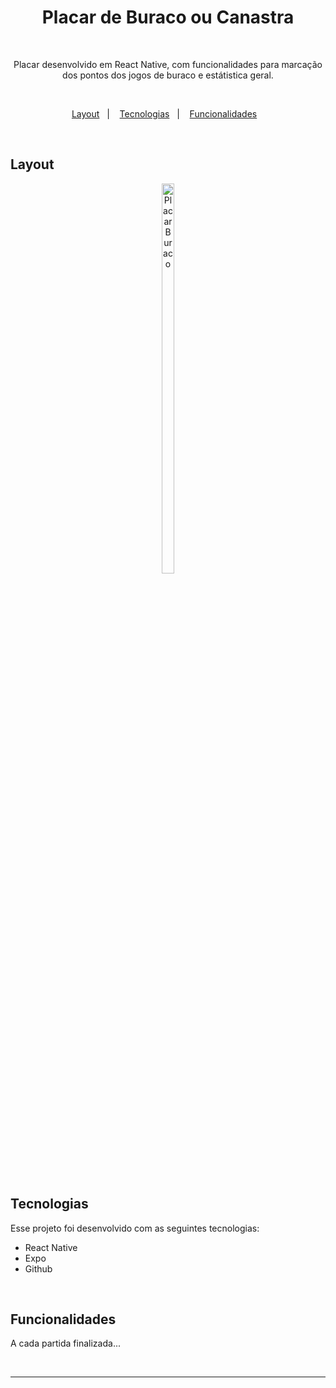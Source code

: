 <h1 align="center">Placar de Buraco ou Canastra</h1>

<br>

<p align="center">
    Placar desenvolvido em React Native, com funcionalidades para marcação dos pontos dos jogos de buraco e estátistica geral.
</p>

<br>

<p align="center">
  <a href="#layout">Layout</a>&nbsp;&nbsp;&nbsp;|&nbsp;&nbsp;&nbsp;
  <a href="#tecnologias">Tecnologias</a>&nbsp;&nbsp;&nbsp;|&nbsp;&nbsp;&nbsp;
  <a href="#funcionalidades">Funcionalidades</a>&nbsp;&nbsp;&nbsp;
</p>

<br>

## Layout

<p align="center">
  <img alt="Placar Buraco" src="assets/tela-principal.png" width="20%" height="40%">
</p>

<br>

## Tecnologias

Esse projeto foi desenvolvido com as seguintes tecnologias:

- React Native
- Expo
- Github

<br>

## Funcionalidades

A cada partida finalizada...

<br>

***
